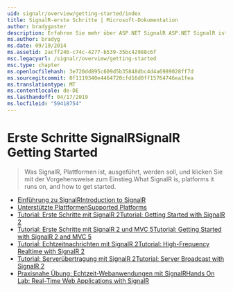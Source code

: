 ```yaml
---
uid: signalr/overview/getting-started/index
title: SignalR-erste Schritte | Microsoft-Dokumentation
author: bradygaster
description: Erfahren Sie mehr über ASP.NET SignalR ASP.NET SignalR ist eine neue Bibliothek für ASP.NET-Entwickler,, die Entwicklung von Echtzeit-Webfunktionen erleichtert. SignalR ermöglicht Bi...
ms.author: bradyg
ms.date: 09/19/2014
ms.assetid: 2acff246-c74c-4277-b539-35bc42988c6f
msc.legacyurl: /signalr/overview/getting-started
msc.type: chapter
ms.openlocfilehash: 3e720dd895c609d5b35848dbc4d4a6989028ff7d
ms.sourcegitcommit: 0f1119340e4464720cfd16d0ff15764746ea1fea
ms.translationtype: MT
ms.contentlocale: de-DE
ms.lasthandoff: 04/17/2019
ms.locfileid: "59418754"
---
```

# <a name="signalr-getting-started"></a><span data-ttu-id="a99fb-104">Erste Schritte SignalR</span><span class="sxs-lookup"><span data-stu-id="a99fb-104">SignalR Getting Started</span></span>

> <span data-ttu-id="a99fb-105">Was SignalR, Plattformen ist, ausgeführt, werden soll, und klicken Sie mit der Vorgehensweise zum Einstieg.</span><span class="sxs-lookup"><span data-stu-id="a99fb-105">What SignalR is, platforms it runs on, and how to get started.</span></span>


- [<span data-ttu-id="a99fb-106">Einführung zu SignalR</span><span class="sxs-lookup"><span data-stu-id="a99fb-106">Introduction to SignalR</span></span>](introduction-to-signalr.md)
- [<span data-ttu-id="a99fb-107">Unterstützte Plattformen</span><span class="sxs-lookup"><span data-stu-id="a99fb-107">Supported Platforms</span></span>](supported-platforms.md)
- [<span data-ttu-id="a99fb-108">Tutorial: Erste Schritte mit SignalR 2</span><span class="sxs-lookup"><span data-stu-id="a99fb-108">Tutorial: Getting Started with SignalR 2</span></span>](tutorial-getting-started-with-signalr.md)
- [<span data-ttu-id="a99fb-109">Tutorial: Erste Schritte mit SignalR 2 und MVC 5</span><span class="sxs-lookup"><span data-stu-id="a99fb-109">Tutorial: Getting Started with SignalR 2 and MVC 5</span></span>](tutorial-getting-started-with-signalr-and-mvc.md)
- [<span data-ttu-id="a99fb-110">Tutorial: Echtzeitnachrichten mit SignalR 2</span><span class="sxs-lookup"><span data-stu-id="a99fb-110">Tutorial: High-Frequency Realtime with SignalR 2</span></span>](tutorial-high-frequency-realtime-with-signalr.md)
- [<span data-ttu-id="a99fb-111">Tutorial: Serverübertragung mit SignalR 2</span><span class="sxs-lookup"><span data-stu-id="a99fb-111">Tutorial: Server Broadcast with SignalR 2</span></span>](tutorial-server-broadcast-with-signalr.md)
- [<span data-ttu-id="a99fb-112">Praxisnahe Übung: Echtzeit-Webanwendungen mit SignalR</span><span class="sxs-lookup"><span data-stu-id="a99fb-112">Hands On Lab: Real-Time Web Applications with SignalR</span></span>](real-time-web-applications-with-signalr.md)
